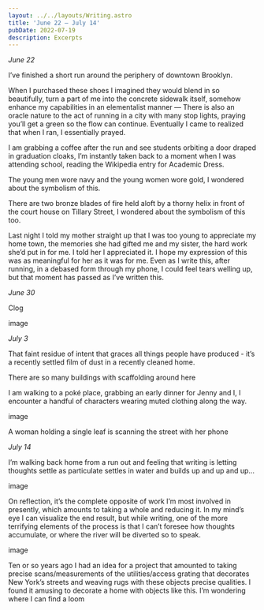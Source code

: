```yaml
---
layout: ../../layouts/Writing.astro
title: 'June 22 – July 14'
pubDate: 2022-07-19
description: Excerpts
---
```


*June 22*

I’ve finished a short run around the periphery of downtown Brooklyn.

When I purchased these shoes I imagined they would blend in so beautifully, turn a part of me into the concrete sidewalk itself, somehow enhance my capabilities in an elementalist manner — There is also an oracle nature to the act of running in a city with many stop lights, praying you’ll get a green so the flow can continue. Eventually I came to realized that when I ran, I essentially prayed.

I am grabbing a coffee after the run and see students orbiting a door draped in graduation cloaks, I’m instantly taken back to a moment when I was attending school, reading the Wikipedia entry for Academic Dress.

The young men wore navy and the young women wore gold, I wondered about the symbolism of this.

There are two bronze blades of fire held aloft by a thorny helix in front of the court house on Tillary Street, I wondered about the symbolism of this too.

Last night I told my mother straight up that I was too young to appreciate my home town, the memories she had gifted me and my sister, the hard work she’d put in for me. I told her I appreciated it. I hope my expression of this was as meaningful for her as it was for me. Even as I write this, after running, in a debased form through my phone, I could feel tears welling up, but that moment has passed as I’ve written this.

*June 30*

Clog

image

*July 3*

That faint residue of intent that graces all things people have produced - it’s a recently settled film of dust in a recently cleaned home.

There are so many buildings with scaffolding around here

I am walking to a poké place, grabbing an early dinner for Jenny and I, I encounter a handful of characters wearing muted clothing along the way.

image

A woman holding a single leaf is scanning the street with her phone


*July 14*

I’m walking back home from a run out and feeling that writing is letting thoughts settle as particulate settles in water and builds up and up and up…

image

On reflection, it’s the complete opposite of work I’m most involved in presently, which amounts to taking a whole and reducing it. In my mind’s eye I can visualize the end result, but while writing, one of the more terrifying elements of the process is that I can’t foresee how thoughts accumulate, or where the river will be diverted so to speak.

image

Ten or so years ago I had an idea for a project that amounted to taking precise scans/measurements of the utilities/access grating that decorates New York’s streets and weaving rugs with these objects precise qualities. I found it amusing to decorate a home with objects like this. I’m wondering where I can find a loom